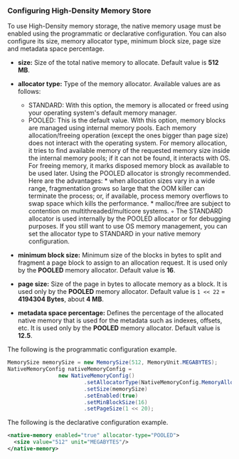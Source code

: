 
### Configuring High-Density Memory Store

To use High-Density memory storage, the native memory usage must be enabled using the programmatic or declarative configuration.
You can also configure its size, memory allocator type, minimum block size, page size and metadata space percentage.

- **size:** Size of the total native memory to allocate. Default value is **512 MB**.
- **allocator type:** Type of the memory allocator. Available values are as follows:
  * STANDARD: With this option, the memory is allocated or freed using your operating system's default memory manager. 
  * POOLED: This is the default value. With this option, memory blocks are managed using internal memory pools. Each memory allocation/freeing operation (except the ones bigger than page size) does not interact with the operating system. For memory allocation, it tries to find available memory of the requested memory size inside the internal memory pools; if it can not be found, it interacts with OS. For freeing memory, it marks disposed memory block as available to be used later.Using the POOLED allocator is strongly recommended. Here are the advantages: * when allocation sizes vary in a wide range, fragmentation grows so large that the OOM killer can terminate the process; or, if available, process memory overflows to swap space which kills the performance. * malloc/free are subject to contention on multithreaded/multicore systems.◦ The STANDARD allocator is used internally by the POOLED allocator or for debugging purposes. If you still want to use OS memory management, you can set the allocator type to STANDARD in your native memory configuration.
  
- **minimum block size:** Minimum size of the blocks in bytes to split and fragment a page block to assign to an allocation request. It is used only by the **POOLED** memory allocator. Default value is **16**.
- **page size:** Size of the page in bytes to allocate memory as a block. It is used only by the **POOLED** memory allocator. Default value is `1 << 22` = **4194304 Bytes**, about **4 MB**.
- **metadata space percentage:** Defines the percentage of the allocated native memory that is used for the metadata such as indexes, offsets, etc. It is used only by the **POOLED** memory allocator. Default value is **12.5**.

The following is the programmatic configuration example.

```java
MemorySize memorySize = new MemorySize(512, MemoryUnit.MEGABYTES);
NativeMemoryConfig nativeMemoryConfig =
                new NativeMemoryConfig()
                        .setAllocatorType(NativeMemoryConfig.MemoryAllocatorType.POOLED)
                        .setSize(memorySize)
                        .setEnabled(true)
                        .setMinBlockSize(16)
                        .setPageSize(1 << 20);
```

The following is the declarative configuration example.

```xml
<native-memory enabled="true" allocator-type="POOLED">
  <size value="512" unit="MEGABYTES"/>
</native-memory>
```

